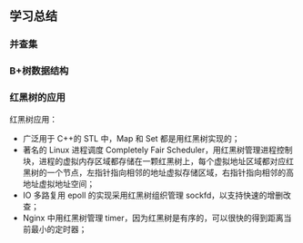 ## 学习总结

### 并查集

### B+树数据结构

### 红黑树的应用
红黑树应用：

- 广泛用于 C++的 STL 中，Map 和 Set 都是用红黑树实现的；
- 著名的 Linux 进程调度 Completely Fair Scheduler，用红黑树管理进程控制块，进程的虚拟内存区域都存储在一颗红黑树上，每个虚拟地址区域都对应红黑树的一个节点，左指针指向相邻的地址虚拟存储区域，右指针指向相邻的高地址虚拟地址空间；
- IO 多路复用 epoll 的实现采用红黑树组织管理 sockfd，以支持快速的增删改查；
- Nginx 中用红黑树管理 timer，因为红黑树是有序的，可以很快的得到距离当前最小的定时器；